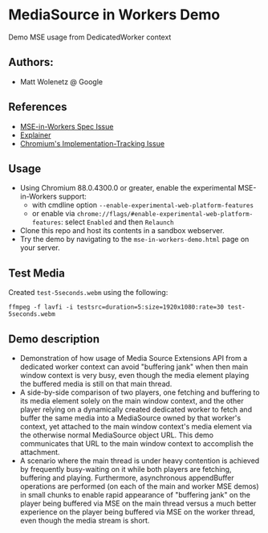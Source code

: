 # MediaSource in Workers Demo
Demo MSE usage from DedicatedWorker context

## Authors:
* Matt Wolenetz @ Google

## References
* [MSE-in-Workers Spec Issue](https://github.com/w3c/media-source/issues/175)
* [Explainer](https://github.com/wicg/media-source/blob/mse-in-workers-using-handle/mse-in-workers-using-handle-explainer.md)
* [Chromium's Implementation-Tracking Issue](https://crbug.com/878133)

## Usage
* Using Chromium 88.0.4300.0 or greater, enable the experimental MSE-in-Workers support:
  * with cmdline option `--enable-experimental-web-platform-features`
  * or enable via `chrome://flags/#enable-experimental-web-platform-features`: select `Enabled` and then `Relaunch`
* Clone this repo and host its contents in a sandbox webserver.
* Try the demo by navigating to the `mse-in-workers-demo.html` page on your server.

## Test Media
Created `test-5seconds.webm` using the following:

`ffmpeg -f lavfi -i testsrc=duration=5:size=1920x1080:rate=30 test-5seconds.webm`

## Demo description

* Demonstration of how usage of Media Source Extensions API from a
dedicated worker context can avoid "buffering jank" when then main window
context is very busy, even though the media element playing the buffered
media is still on that main thread.
* A side-by-side comparison of two players, one fetching and buffering to
its media element solely on the main window context, and the other player
relying on a dynamically created dedicated worker to fetch and buffer the
same media into a MediaSource owned by that worker's context, yet attached
to the main window context's media element via the otherwise normal
MediaSource object URL. This demo communicates that URL to the main window
context to accomplish the attachment.
* A scenario where the main thread is under heavy contention is achieved
by frequently busy-waiting on it while both players are fetching, buffering
and playing. Furthermore, asynchronous appendBuffer operations are
performed (on each of the main and worker MSE demos) in small chunks to
enable rapid appearance of "buffering jank" on the player being buffered
via MSE on the main thread versus a much better experience on the player
being buffered via MSE on the worker thread, even though the media stream is
short.
